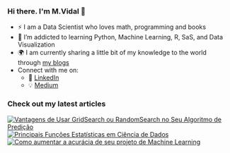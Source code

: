 ### Hi there. I'm M.Vidal 👋

- :zap: I am a Data Scientist who loves math, programming and books
- 🌱 I’m addicted to learning Python, Machine Learning, R, SaS, and Data Visualization
- :earth_africa: I am currently sharing a little bit of my knowledge to the world through [my blogs](https://medium.com/@mvidaljr) 
- Connect with me on:
  - :office: [LinkedIn](https://www.linkedin.com/in/moacir-vidal-7ba20717/)
  - :bulb: [Medium](https://medium.com/@khuyentran1476)

### Check out my latest articles
<a target="_blank" href="https://medium.com/@mvidaljr/vantagens-de-usar-gridsearch-ou-randomsearch-no-seu-algoritmo-de-predi%C3%A7%C3%A3o-f0533c799164"><img src="C:\Users\Administrator\Desktop\Ciência de Dados\Certificate\one" alt="Vantagens de Usar GridSearch ou RandomSearch no Seu Algoritmo de Predição"> 
 <a target="_blank" href="https://medium.com/@mvidaljr/principais-fun%C3%A7%C3%B5es-estat%C3%ADsticas-em-ci%C3%AAncia-de-dados-5d21aa7b1c85"><img src="C:\Users\Administrator\Desktop\Ciência de Dados\Certificate\two" alt="Principais Funções Estatísticas em Ciência de Dados">
 <a target="_blank" href="https://medium.com/@mvidaljr/como-aumentar-a-acur%C3%A1cia-de-seu-projeto-de-machine-learning-63a60b38f4a6"><img src="C:\Users\Administrator\Desktop\Ciência de Dados\Certificate\three" alt="Como aumentar a acurácia de seu projeto de Machine Learning">


<!---
mvidaljr/mvidaljr is a ✨ special ✨ repository because its `README.md` (this file) appears on your GitHub profile.
You can click the Preview link to take a look at your changes.
--->
